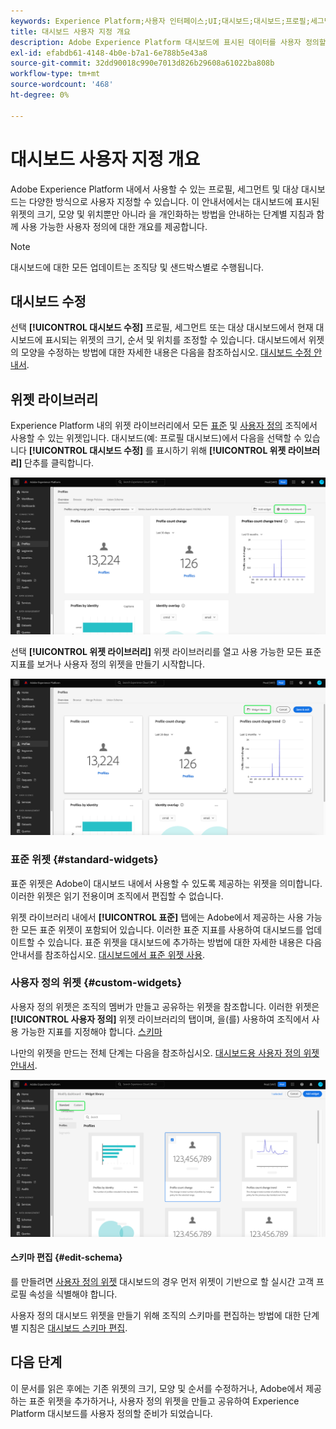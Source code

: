 ```yaml
---
keywords: Experience Platform;사용자 인터페이스;UI;대시보드;대시보드;프로필;세그먼트;대상
title: 대시보드 사용자 지정 개요
description: Adobe Experience Platform 대시보드에 표시된 데이터를 사용자 정의할 수 있는 방법에 대해 자세히 알아보십시오.
exl-id: efabdb61-4148-4b0e-b7a1-6e788b5e43a8
source-git-commit: 32dd90018c990e7013d826b29608a61022ba808b
workflow-type: tm+mt
source-wordcount: '468'
ht-degree: 0%

---
```


# 대시보드 사용자 지정 개요

Adobe Experience Platform 내에서 사용할 수 있는 프로필, 세그먼트 및 대상 대시보드는 다양한 방식으로 사용자 지정할 수 있습니다. 이 안내서에서는 대시보드에 표시된 위젯의 크기, 모양 및 위치뿐만 아니라 을 개인화하는 방법을 안내하는 단계별 지침과 함께 사용 가능한 사용자 정의에 대한 개요를 제공합니다.

>[!NOTE]
>
>대시보드에 대한 모든 업데이트는 조직당 및 샌드박스별로 수행됩니다.

## 대시보드 수정

선택 **[!UICONTROL 대시보드 수정]** 프로필, 세그먼트 또는 대상 대시보드에서 현재 대시보드에 표시되는 위젯의 크기, 순서 및 위치를 조정할 수 있습니다. 대시보드에서 위젯의 모양을 수정하는 방법에 대한 자세한 내용은 다음을 참조하십시오. [대시보드 수정 안내서](modify.md).

## 위젯 라이브러리

Experience Platform 내의 위젯 라이브러리에서 모든 [표준](#standard-widgets) 및 [사용자 정의](#custom-widgets) 조직에서 사용할 수 있는 위젯입니다. 대시보드(예: 프로필 대시보드)에서 다음을 선택할 수 있습니다 **[!UICONTROL 대시보드 수정]** 를 표시하기 위해 **[!UICONTROL 위젯 라이브러리]** 단추를 클릭합니다.

![수정 대시보드가 강조 표시된 프로필 대시보드.](../images/customization/modify-dashboard.png)

선택 **[!UICONTROL 위젯 라이브러리]** 위젯 라이브러리를 열고 사용 가능한 모든 표준 지표를 보거나 사용자 정의 위젯을 만들기 시작합니다.

![위젯 라이브러리가 강조 표시된 프로필 대시보드.](../images/customization/widget-library-button.png)

### 표준 위젯 {#standard-widgets}

표준 위젯은 Adobe이 대시보드 내에서 사용할 수 있도록 제공하는 위젯을 의미합니다. 이러한 위젯은 읽기 전용이며 조직에서 편집할 수 없습니다.

위젯 라이브러리 내에서 **[!UICONTROL 표준]** 탭에는 Adobe에서 제공하는 사용 가능한 모든 표준 위젯이 포함되어 있습니다. 이러한 표준 지표를 사용하여 대시보드를 업데이트할 수 있습니다. 표준 위젯을 대시보드에 추가하는 방법에 대한 자세한 내용은 다음 안내서를 참조하십시오. [대시보드에서 표준 위젯 사용](standard-widgets.md).

### 사용자 정의 위젯 {#custom-widgets}

사용자 정의 위젯은 조직의 멤버가 만들고 공유하는 위젯을 참조합니다. 이러한 위젯은 **[!UICONTROL 사용자 정의]** 위젯 라이브러리의 탭이며, 을(를) 사용하여 조직에서 사용 가능한 지표를 지정해야 합니다. [스키마](#edit-schema)

나만의 위젯을 만드는 전체 단계는 다음을 참조하십시오. [대시보드용 사용자 정의 위젯 안내서](custom-widgets.md).

![Standard 및 Custom이 강조 표시된 위젯 라이브러리 작업 영역입니다.](../images/customization/widget-library.png)

#### 스키마 편집 {#edit-schema}

를 만들려면 [사용자 정의 위젯](#custom-widgets) 대시보드의 경우 먼저 위젯이 기반으로 할 실시간 고객 프로필 속성을 식별해야 합니다.

사용자 정의 대시보드 위젯을 만들기 위해 조직의 스키마를 편집하는 방법에 대한 단계별 지침은 [대시보드 스키마 편집](edit-schema.md).

## 다음 단계

이 문서를 읽은 후에는 기존 위젯의 크기, 모양 및 순서를 수정하거나, Adobe에서 제공하는 표준 위젯을 추가하거나, 사용자 정의 위젯을 만들고 공유하여 Experience Platform 대시보드를 사용자 정의할 준비가 되었습니다.
